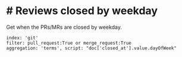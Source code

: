 # \# Reviews closed by weekday

Get when the PRs/MRs are closed by weekday.

```
index: 'git'
filter: pull_request:True or merge_request:True
aggregation: 'terms', script: "doc['closed_at'].value.dayOfWeek"
```
